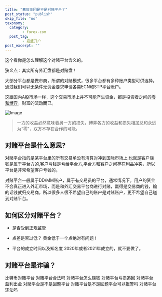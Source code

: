 ```yaml
---
title: "嘉盛集团是不是对赌平台？"
post_status: "publish"
skip_file: "no"
taxonomy:
  category:
        - forex-com
  post_tag:
        - 嘉盛开户
post_excerpt: ""
---
```

这个看你是怎么理解这个对赌平台含义的。

狭义点：其实所有外汇盘都是对赌盘！

大部分平台都是做市商，所谓的对赌模式，很多平台都有多种账户类型可供选择，通过我们可以无条件无资金要求申请各类ECN和STP平台账户。

这跟国内A股市场一样，这个交易市场上并不可能产生资金，都是投资者之间的[零和博弈](https://baike.baidu.com/item/%E9%9B%B6%E5%92%8C%E5%8D%9A%E5%BC%88/3562463)。财富的流动而已。

![Image](https://cdn.fendou.la/tuoss/duidu.jpg)

> 一方的收益必然意味着另一方的损失，博弈各方的收益和损失相加总和永远为“零”，双方不存在合作的可能。

## 对赌平台是什么意思?

对赌平台指的是某平台里的所有交易单没有清算对冲到国际市场上,也就是客户赚钱是属于平台方的,客户亏钱是亏给平台方,平台方和客户之间存在利益冲突，所以平台是非常希望客户亏钱的。

对赌平台一般属于DD/MM账户，属于有交易员的平台，通常情况下，用户的资金不会真正进入外汇市场，而是和外汇交易平台商进行对赌，赢得是交易商的钱，输的话钱就归交易商，所以很多人很不希望自己的账户是对赌账户，更不希望自己碰到对赌平台。

## 如何区分对赌平台？

* 是否受到正规监管

* 点差是否过低？ 黄金低于一个点绝对有问题！

* 平台的成立时间以及知名度 2020年或者2021年成立的，就不要做了。

## 对赌平台是诈骗？

比特币对赌平台 对赌平台合法吗 对赌平台怎么赚钱 对赌平台亏损追回 对赌平台盈利出金 对赌平台是不是回题平台 对赌平台是不是回题平台可以报警吗 对赌平台违法吗